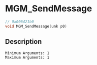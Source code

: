 # MGM_SendMessage
```c
// 0x006421b0
void MGM_SendMessage(unk p0)
```
## Description
```
Minimum Arguments: 1
Maximum Arguments: 1
```

